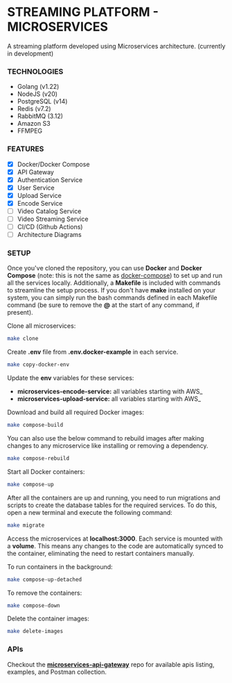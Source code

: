 # STREAMING PLATFORM - MICROSERVICES

A streaming platform developed using Microservices architecture. (currently in development)

### TECHNOLOGIES

- Golang (v1.22)
- NodeJS (v20)
- PostgreSQL (v14)
- Redis (v7.2)
- RabbitMQ (3.12)
- Amazon S3
- FFMPEG

### FEATURES

- [x] Docker/Docker Compose
- [x] API Gateway
- [x] Authentication Service
- [x] User Service
- [x] Upload Service
- [x] Encode Service
- [ ] Video Catalog Service
- [ ] Video Streaming Service
- [ ] CI/CD (Github Actions)
- [ ] Architecture Diagrams

### SETUP

Once you've cloned the repository, you can use **Docker** and **Docker Compose** (note: this is not the same as [docker-compose](https://stackoverflow.com/a/66526176)) to set up and run all the services locally. Additionally, a **Makefile** is included with commands to streamline the setup process. If you don't have **make** installed on your system, you can simply run the bash commands defined in each Makefile command (be sure to remove the **@** at the start of any command, if present).

Clone all microservices:

```bash
make clone
```

Create **.env** file from **.env.docker-example** in each service.

```bash
make copy-docker-env
```

Update the **env** variables for these services:

- **microservices-encode-service:** all variables starting with AWS\_
- **microservices-upload-service:** all variables starting with AWS\_

Download and build all required Docker images:

```bash
make compose-build
```

You can also use the below command to rebuild images after making changes to any microservice like installing or removing a dependency.

```bash
make compose-rebuild
```

Start all Docker containers:

```bash
make compose-up
```

After all the containers are up and running, you need to run migrations and scripts to create the database tables for the required services. To do this, open a new terminal and execute the following command:

```bash
make migrate
```

Access the microservices at **localhost:3000**. Each service is mounted with a **volume**. This means any changes to the code are automatically synced to the container, eliminating the need to restart containers manually.

To run containers in the background:

```bash
make compose-up-detached
```

To remove the containers:

```bash
make compose-down
```

Delete the container images:

```bash
make delete-images
```

### APIs

Checkout the [**microservices-api-gateway**](https://github.com/SagarMaheshwary/microservices-api-gateway) repo for available apis listing, examples, and Postman collection.
